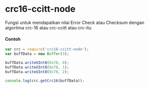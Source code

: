 # crc16-ccitt-node

Fungsi untuk mendapatkan nilai Error Check atau Checksum dengan algoritma crc-16 atau crc-ccitt atau crc-itu

#### Contoh
```javascript
var crc = require('crc16-ccitt-node');
var buffData = new Buffer(3);

buffData.writeUInt8(0x78, 0);
buffData.writeUInt8(0x78, 1);
buffData.writeUInt8(0x78, 2);

console.log(crc.getCrc16(buffData));
```